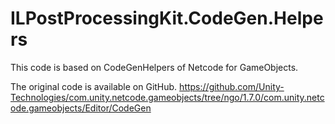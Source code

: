 # ILPostProcessingKit.CodeGen.Helpers

This code is based on CodeGenHelpers of Netcode for GameObjects.

The original code is available on GitHub.
https://github.com/Unity-Technologies/com.unity.netcode.gameobjects/tree/ngo/1.7.0/com.unity.netcode.gameobjects/Editor/CodeGen
